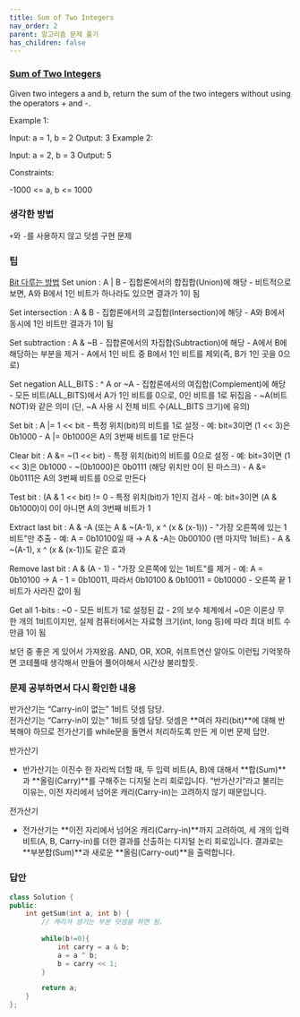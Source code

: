 ```yaml
---
title: Sum of Two Integers
nav_order: 2
parent: 알고리즘 문제 풀기
has_children: false
---
```



### [Sum of Two Integers](https://leetcode.com/problems/sum-of-two-integers/description/)
Given two integers a and b, return the sum of the two integers without using the operators + and -.

Example 1:

Input: a = 1, b = 2
Output: 3
Example 2:

Input: a = 2, b = 3
Output: 5
 

Constraints:

-1000 <= a, b <= 1000

### 생각한 방법
`+`와 `-`를 사용하지 않고 덧셈 구현 문제

### 팁
[Bit 다루는 방법](https://leetcode.com/problems/sum-of-two-integers/solutions/84278/a-summary-how-to-use-bit-manipulation-to-solve-problems-easily-and-efficiently)
Set union : A | B
    - 집합론에서의 합집합(Union)에 해당
    - 비트적으로 보면, A와 B에서 1인 비트가 하나라도 있으면 결과가 1이 됨

Set intersection : A & B
    - 집합론에서의 교집합(Intersection)에 해당
    - A와 B에서 동시에 1인 비트만 결과가 1이 됨

Set subtraction : A & ~B
    - 집합론에서의 차집합(Subtraction)에 해당
    - A에서 B에 해당하는 부분을 제거
    - A에서 1인 비트 중 B에서 1인 비트를 제외(즉, B가 1인 곳을 0으로)

Set negation ALL_BITS : ^ A or ~A
    - 집합론에서의 여집합(Complement)에 해당
    - 모든 비트(ALL_BITS)에서 A가 1인 비트를 0으로, 0인 비트를 1로 뒤집음
    - ~A(비트 NOT)와 같은 의미 (단, ~A 사용 시 전체 비트 수(ALL_BITS 크기)에 유의)

Set bit : A |= 1 << bit
    - 특정 위치(bit)의 비트를 1로 설정
    - 예: bit=3이면 (1 << 3)은 0b1000
    - A |= 0b1000은 A의 3번째 비트를 1로 만든다

Clear bit : A &= ~(1 << bit)
    - 특정 위치(bit)의 비트를 0으로 설정
    - 예: bit=3이면 (1 << 3)은 0b1000
    - ~(0b1000)은 0b0111 (해당 위치만 0이 된 마스크)
    - A &= 0b0111은 A의 3번째 비트를 0으로 만든다

Test bit : (A & 1 << bit) != 0
    - 특정 위치(bit)가 1인지 검사
    - 예: bit=3이면 (A & 0b1000)이 0이 아니면 A의 3번째 비트가 1

Extract last bit : A & -A (또는 A & ~(A-1), x ^ (x & (x-1)))
    - "가장 오른쪽에 있는 1비트"만 추출
    - 예: A = 0b10100일 때 → A & -A는 0b00100 (맨 마지막 1비트)
    - A & ~(A-1), x ^ (x & (x-1))도 같은 효과

Remove last bit : A & (A - 1)
    - "가장 오른쪽에 있는 1비트"를 제거
    - 예: A = 0b10100 → A - 1 = 0b10011, 따라서 0b10100 & 0b10011 = 0b10000
    - 오른쪽 끝 1비트가 사라진 값이 됨

Get all 1-bits : ~0
    - 모든 비트가 1로 설정된 값
    - 2의 보수 체계에서 ~0은 이론상 무한 개의 1비트이지만,
      실제 컴퓨터에서는 자료형 크기(int, long 등)에 따라 최대 비트 수만큼 1이 됨


보던 중 좋은 게 있어서 가져왔음. 
AND, OR, XOR, 쉬프트연산 알아도 이런팁 기억못하면 코테풀때 생각해서 만들어 풀어야해서 시간상 불리할듯.

### 문제 공부하면서 다시 확인한 내용
반가산기는 “Carry-in이 없는” 1비트 덧셈 담당.  
전가산기는 “Carry-in이 있는” 1비트 덧셈 담당.
덧셈은  **여러 자리(bit)**에 대해 반복해야 하므로 전가산기를 while문을 돌면서 처리하도록 만든 게 이번 문제 답안.

반가산기
- 반가산기는 이진수 한 자리씩 더할 때, 두 입력 비트(A, B)에 대해서 **합(Sum)**과 **올림(Carry)**를 구해주는 디지털 논리 회로입니다. “반가산기”라고 불리는 이유는, 이전 자리에서 넘어온 캐리(Carry-in)는 고려하지 않기 때문입니다.

전가산기
- 전가산기는 **이전 자리에서 넘어온 캐리(Carry-in)**까지 고려하여, 세 개의 입력 비트(A, B, Carry-in)를 더한 결과를 산출하는 디지털 논리 회로입니다. 결과로는 **부분합(Sum)**과 새로운 **올림(Carry-out)**을 출력합니다.



### 답안
```c++
class Solution {
public:
    int getSum(int a, int b) {
        // 캐리가 생기는 부분 덧셈을 하면 됨.
        
        while(b!=0){
            int carry = a & b;
            a = a ^ b;
            b = carry << 1;
        }

        return a;
    }
};
```